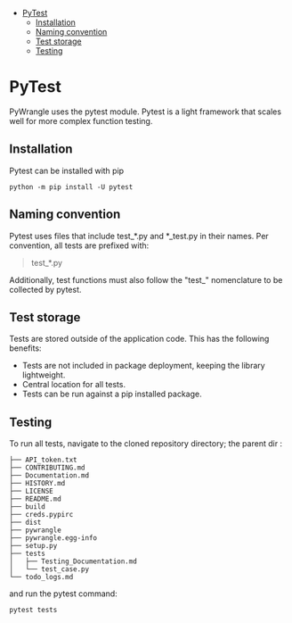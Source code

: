 - [PyTest](#pytest)
  - [Installation](#installation)
  - [Naming convention](#naming-convention)
  - [Test storage](#test-storage)
  - [Testing](#testing)


# PyTest
PyWrangle uses the pytest module. Pytest is a light framework that scales well for more complex function testing. 

## Installation
Pytest can be installed with pip
```
python -m pip install -U pytest
```


## Naming convention
Pytest uses files that include test_*.py and *_test.py in their names. Per convention, all tests are prefixed with:
> test_*.py

Additionally, test functions must also follow the "test_" nomenclature to be collected by pytest.


## Test storage
Tests are stored outside of the application code. This has the following benefits:
- Tests are not included in package deployment, keeping the library lightweight.
- Central location for all tests.
- Tests can be run against a pip installed package.

## Testing
To run all tests, navigate to the cloned repository directory; the parent dir :
```
├── API_token.txt
├── CONTRIBUTING.md
├── Documentation.md
├── HISTORY.md
├── LICENSE
├── README.md
├── build
├── creds.pypirc
├── dist
├── pywrangle
├── pywrangle.egg-info
├── setup.py
├── tests
│   ├── Testing_Documentation.md
│   └── test_case.py
└── todo_logs.md
```
and run the pytest command:
```
pytest tests
```

